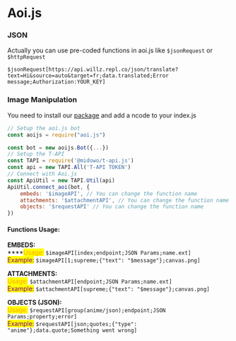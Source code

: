 # Aoi.js

### JSON

Actually you can use pre-coded functions in aoi.js like `$jsonRequest` or `$httpRequest`

```
$jsonRequest[https://api.willz.repl.co/json/translate?text=Hi&source=auto&target=fr;data.translated;Error message;Authorization:YOUR_KEY]
```

### Image Manipulation

You need to install our [package](https://npmjs.com/@midowo/t-api.js) and add a ncode to your index.js

```javascript
// Setup the aoi.js bot
const aoijs = require("aoi.js")

const bot = new aoijs.Bot({...})
// Setup the T-API
const TAPI = require('@midowo/t-api.js')
const api = new TAPI.All('T-API TOKEN')
// Connect with Aoi.js
const ApiUtil = new TAPI.Util(api)
ApiUtil.connect_aoi(bot, {
    embeds: '$imageAPI', // You can change the function name
    attachments: '$attachmentAPI', // You can change the function name
    objects: '$requestAPI' // You can change the function name
})
```

#### Functions Usage:

**EMBEDS:**\
****<mark style="color:orange;">Usage:</mark> `$imageAPI[index;endpoint;JSON Params;name.ext]`\
<mark style="color:purple;">Example:</mark> `$imageAPI[1;supreme;{"text": "$message"};canvas.png]`

**ATTACHMENTS:**\
<mark style="color:orange;">Usage:</mark> `$attachmentAPI[endpoint;JSON Params;name.ext]`\
<mark style="color:purple;">Example:</mark> `$attachmentAPI[supreme;{"text": "$message"};canvas.png]`

**OBJECTS (JSON):**\
<mark style="color:orange;">Usage:</mark> `$requestAPI[group(anime/json);endpoint;JSON Params;property;error]`\
<mark style="color:purple;">Example:</mark> `$requestAPI[json;quotes;{"type": "anime"};data.quote;Something went wrong]`

